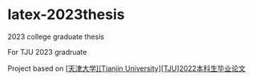 # latex-2023thesis
2023 college graduate thesis

For TJU 2023 gradruate

Project based on [[天津大学][Tianjin University][TJU]2022本科生毕业论文](https://www.overleaf.com/latex/templates/tian-jin-da-xue-tianjin-university-tju-2022ben-ke-sheng-bi-ye-lun-wen/rrfbkrpsrdkh)
